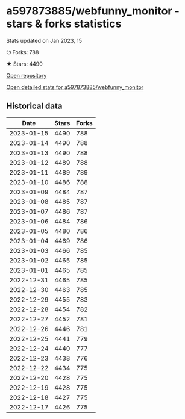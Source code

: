 # a597873885/webfunny_monitor - stars & forks statistics

Stats updated on Jan 2023, 15

☋ Forks: 788

★ Stars: 4490

[Open repository](https://github.com/a597873885/webfunny_monitor)

[Open detailed stats for a597873885/webfunny_monitor](https://reviewgithub.com/rep/a597873885/webfunny_monitor)

## Historical data
| Date | Stars | Forks |
|------|-------|-------|
| 2023-01-15 | 4490 | 788 | 
| 2023-01-14 | 4490 | 788 | 
| 2023-01-13 | 4490 | 788 | 
| 2023-01-12 | 4489 | 788 | 
| 2023-01-11 | 4489 | 789 | 
| 2023-01-10 | 4486 | 788 | 
| 2023-01-09 | 4484 | 787 | 
| 2023-01-08 | 4485 | 787 | 
| 2023-01-07 | 4486 | 787 | 
| 2023-01-06 | 4484 | 786 | 
| 2023-01-05 | 4480 | 786 | 
| 2023-01-04 | 4469 | 786 | 
| 2023-01-03 | 4466 | 785 | 
| 2023-01-02 | 4465 | 785 | 
| 2023-01-01 | 4465 | 785 | 
| 2022-12-31 | 4465 | 785 | 
| 2022-12-30 | 4463 | 785 | 
| 2022-12-29 | 4455 | 783 | 
| 2022-12-28 | 4454 | 782 | 
| 2022-12-27 | 4452 | 781 | 
| 2022-12-26 | 4446 | 781 | 
| 2022-12-25 | 4441 | 779 | 
| 2022-12-24 | 4440 | 777 | 
| 2022-12-23 | 4438 | 776 | 
| 2022-12-22 | 4434 | 775 | 
| 2022-12-20 | 4428 | 775 | 
| 2022-12-19 | 4428 | 775 | 
| 2022-12-18 | 4427 | 775 | 
| 2022-12-17 | 4426 | 775 | 

